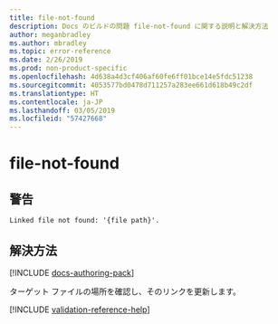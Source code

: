 ```yaml
---
title: file-not-found
description: Docs のビルドの問題 file-not-found に関する説明と解決方法
author: meganbradley
ms.author: mbradley
ms.topic: error-reference
ms.date: 2/26/2019
ms.prod: non-product-specific
ms.openlocfilehash: 4d638a4d3cf406af60fe6ff01bce14e5fdc51238
ms.sourcegitcommit: 4053577bd0478d711257a283ee661d618b49c2df
ms.translationtype: HT
ms.contentlocale: ja-JP
ms.lasthandoff: 03/05/2019
ms.locfileid: "57427668"
---
```

# <a name="file-not-found"></a>file-not-found

## <a name="warning"></a>警告

`Linked file not found: '{file path}'.`

## <a name="resolution"></a>解決方法

[!INCLUDE [docs-authoring-pack](includes/docs-authoring-pack.md)]

ターゲット ファイルの場所を確認し、そのリンクを更新します。

<!--make sure to add this file to your includes folder and verify the path-->
[!INCLUDE [validation-reference-help](includes/validation-reference-help.md)]
